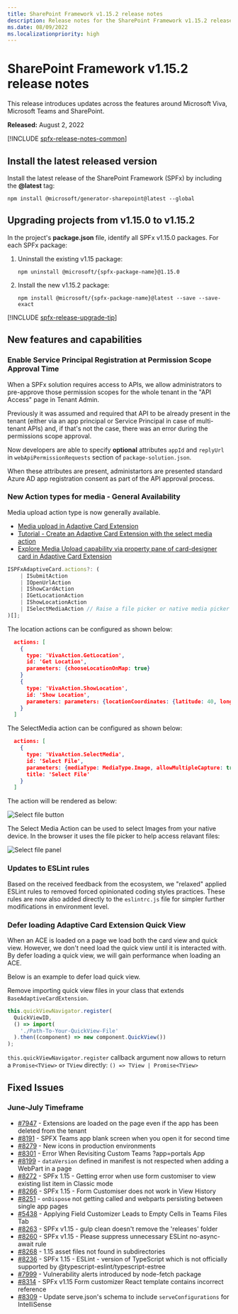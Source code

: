 ```yaml
---
title: SharePoint Framework v1.15.2 release notes
description: Release notes for the SharePoint Framework v1.15.2 release
ms.date: 08/09/2022
ms.localizationpriority: high
---
```

# SharePoint Framework v1.15.2 release notes

This release introduces updates across the features around Microsoft Viva, Microsoft Teams and SharePoint.

**Released:** August 2, 2022

[!INCLUDE [spfx-release-notes-common](../../includes/snippets/spfx-release-notes-common.md)]

## Install the latest released version

Install the latest release of the SharePoint Framework (SPFx) by including the **@latest** tag:

```console
npm install @microsoft/generator-sharepoint@latest --global
```

## Upgrading projects from v1.15.0 to v1.15.2

In the project's **package.json** file, identify all SPFx v1.15.0 packages. For each SPFx package:

1. Uninstall the existing v1.15 package:

    ```console
    npm uninstall @microsoft/{spfx-package-name}@1.15.0
    ```

1. Install the new v1.15.2 package:

    ```console
    npm install @microsoft/{spfx-package-name}@latest --save --save-exact
    ```

[!INCLUDE [spfx-release-upgrade-tip](../../includes/snippets/spfx-release-upgrade-tip.md)]

## New features and capabilities

### Enable Service Principal Registration at Permission Scope Approval Time

When a SPFx solution requires access to APIs, we allow administrators to pre-approve those permission scopes for the whole tenant in the "API Access" page in Tenant Admin.

Previously it was assumed and required that API to be already present in the tenant (either via an app principal or Service Principal in case of multi-tenant APIs) and, if that's not the case, there was an error during the permissions scope approval.

Now developers are able to specify **optional** attributes `appId` and `replyUrl` in `webApiPermissionRequests` section of `package-solution.json`.

When these attributes are present, administartors are presented standard Azure AD app registration consent as part of the API approval process.

### New Action types for media - General Availability

Media upload action type is now generally available.

* [Media upload in Adaptive Card Extension](viva/get-started/actions/media-upload/MediaUploadDocumentation.md)
* [Tutorial - Create an Adaptive Card Extension with the select media action](viva/get-started/actions/media-upload/MediaUploadTutorial.md)
* [Explore Media Upload capability via property pane of card-designer card in Adaptive Card Extension](viva/get-started/actions/media-upload/MediaUploadPropertyPane.md)

```typescript
ISPFxAdaptiveCard.actions?: (
    | ISubmitAction
    | IOpenUrlAction
    | IShowCardAction
    | IGetLocationAction
    | IShowLocationAction
    | ISelectMediaAction // Raise a file picker or native media picker
)[];
```

The location actions can be configured as shown below:

```json
  actions: [
    {
      type: 'VivaAction.GetLocation',
      id: 'Get Location',
      parameters: {chooseLocationOnMap: true}
    }
    {
      type: 'VivaAction.ShowLocation',
      id: 'Show Location',
      parameters: parameters: {locationCoordinates: {latitude: 40, longitude: 40}}
    }
  ]
```

The SelectMedia action can be configured as shown below:

```json
  actions: [
    {
      type: 'VivaAction.SelectMedia',
      id: 'Select File',
      parameters: {mediaType: MediaType.Image, allowMultipleCapture: true, maxSizePerFile : 200000, supportedFileFormats: ['jpg']},
      title: 'Select File'
    }
  ]
```

The action will be rendered as below:

![Select file button](../images/release-notes/114/file-action.jpg)

The Select Media Action can be used to select Images from your native device. In the browser it uses the file picker to help access relavant files:

![Select file panel](../images/release-notes/114/media-panel.jpg)

### Updates to ESLint rules

Based on the received feedback from the ecosystem, we "relaxed" applied ESLint rules to removed forced opinionated coding styles practices. These rules are now also added directly to the `eslintrc.js` file for simpler further modifications in environment level.

### Defer loading Adaptive Card Extension Quick View

When an ACE is loaded on a page we load both the card view and quick view. However, we don't need load the quick view until it is interacted with. By defer loading a quick view, we will gain performance when loading an ACE.

Below is an example to defer load quick view.

Remove importing quick view files in your class that extends `BaseAdaptiveCardExtension`.

```typescript
this.quickViewNavigator.register(
  QuickViewID,
  () => import(
    './Path-To-Your-QuickView-File'
  ).then((component) => new component.QuickView())
);
```

`this.quickViewNavigator.register` callback argument now allows to return a `Promise<TView>` or `TView` directly: `() => TView | Promise<TView>`

## Fixed Issues

### June-July Timeframe

- [#7947](https://github.com/SharePoint/sp-dev-docs/issues/7947) - Extensions are loaded on the page even if the app has been deleted from the tenant
- [#8191](https://github.com/SharePoint/sp-dev-docs/issues/8191) - SPFX Teams app blank screen when you open it for second time
- [#8279](https://github.com/SharePoint/sp-dev-docs/issues/8279) - New icons in production environments
- [#8301](https://github.com/SharePoint/sp-dev-docs/issues/8301) - Error When Revisiting Custom Teams ?app=portals App
- [#8199](https://github.com/SharePoint/sp-dev-docs/issues/8199) - `dataVersion` defined in manifest is not respected when adding a WebPart in a page
- [#8272](https://github.com/SharePoint/sp-dev-docs/issues/8272) - SPFx 1.15 - Getting error when use form customiser to view existing list item in Classic mode
- [#8266](https://github.com/SharePoint/sp-dev-docs/issues/8266) - SPFx 1.15 - Form Customiser does not work in View History
- [#8251](https://github.com/SharePoint/sp-dev-docs/issues/8251) - `onDispose` not getting called and webparts persisting between single app pages
- [#5438](https://github.com/SharePoint/sp-dev-docs/issues/5438) - Applying Field Customizer Leads to Empty Cells in Teams Files Tab
- [#8263](https://github.com/SharePoint/sp-dev-docs/issues/8263) - SPFx v1.15 - gulp clean doesn't remove the 'releases' folder
- [#8260](https://github.com/SharePoint/sp-dev-docs/issues/8260) - SPFx v1.15 - Please suppress unnecessary ESLint no-async-await rule
- [#8268](https://github.com/SharePoint/sp-dev-docs/issues/8268) - 1.15 asset files not found in subdirectories
- [#8236](https://github.com/SharePoint/sp-dev-docs/issues/8236) - SPFx 1.15 - ESLint - version of TypeScript which is not officially supported by @typescript-eslint/typescript-estree
- [#7999](https://github.com/SharePoint/sp-dev-docs/issues/7999) - Vulnerability alerts introduced by node-fetch package
- [#8314](https://github.com/SharePoint/sp-dev-docs/issues/8314) - SPFx v1.15 Form customizer React template contains incorrect reference
- [#8309](https://github.com/SharePoint/sp-dev-docs/issues/8309) - Update serve.json's schema to include `serveConfigurations` for IntelliSense
